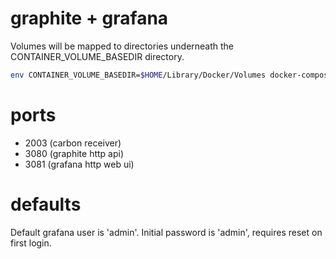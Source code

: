 # graphite + grafana

Volumes will be mapped to directories underneath the CONTAINER_VOLUME_BASEDIR directory.

```sh
env CONTAINER_VOLUME_BASEDIR=$HOME/Library/Docker/Volumes docker-compose up --build -d
```

# ports

- 2003 (carbon receiver)
- 3080 (graphite http api)
- 3081 (grafana http web ui)

# defaults

Default grafana user is 'admin'. Initial password is 'admin', requires reset on first login.


